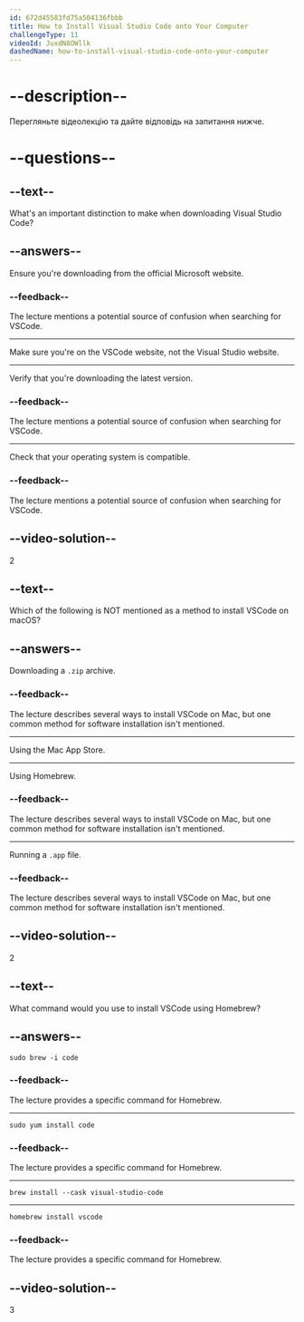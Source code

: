 ```yaml
---
id: 672d45583fd75a504136fbbb
title: How to Install Visual Studio Code onto Your Computer
challengeType: 11
videoId: JuxdN8OWllk
dashedName: how-to-install-visual-studio-code-onto-your-computer
---
```


# --description--

Перегляньте відеолекцію та дайте відповідь на запитання нижче.

# --questions--

## --text--

What's an important distinction to make when downloading Visual Studio Code?

## --answers--

Ensure you're downloading from the official Microsoft website.

### --feedback--

The lecture mentions a potential source of confusion when searching for VSCode.

---

Make sure you're on the VSCode website, not the Visual Studio website.

---

Verify that you're downloading the latest version.

### --feedback--

The lecture mentions a potential source of confusion when searching for VSCode.

---

Check that your operating system is compatible.

### --feedback--

The lecture mentions a potential source of confusion when searching for VSCode.

## --video-solution--

2

## --text--

Which of the following is NOT mentioned as a method to install VSCode on macOS?

## --answers--

Downloading a `.zip` archive.

### --feedback--

The lecture describes several ways to install VSCode on Mac, but one common method for software installation isn't mentioned.

---

Using the Mac App Store.

---

Using Homebrew.

### --feedback--

The lecture describes several ways to install VSCode on Mac, but one common method for software installation isn't mentioned.

---

Running a `.app` file.

### --feedback--

The lecture describes several ways to install VSCode on Mac, but one common method for software installation isn't mentioned.

## --video-solution--

2

## --text--

What command would you use to install VSCode using Homebrew?

## --answers--

`sudo brew -i code`

### --feedback--

The lecture provides a specific command for Homebrew.

---

`sudo yum install code`

### --feedback--

The lecture provides a specific command for Homebrew.

---

`brew install --cask visual-studio-code`

---

`homebrew install vscode`

### --feedback--

The lecture provides a specific command for Homebrew.

## --video-solution--

3
